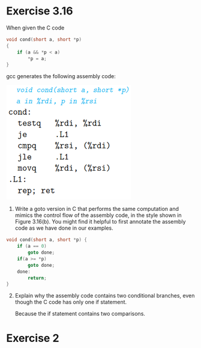 # Exercise 3.16
When given the C code

``` C
void cond(short a, short *p)
{
    if (a && *p < a)
        *p = a;
}
```

gcc generates the following assembly code:

<img src="./pics/exercise3_16.png">

1. Write a goto version in C that performs the same computation and mimics the control flow of the assembly code, in the style shown in Figure 3.16(b). You might find it helpful to first annotate the assembly code as we have done in our examples.

``` C
void cond(short a, short *p) {
    if (a == 0)
        goto done;
    if(a >= *p)
        goto done;
    done:
        return;
}
```

2. Explain why the assembly code contains two conditional branches, even though the C code has only one if statement.

    Because the if statement contains two comparisons.

# Exercise 2
